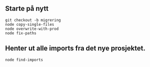 


## Starte på nytt


```
git checkout -b migrering
node copy-single-files
node overwrite-with-prod
node fix-paths
```

## Henter ut alle imports fra det nye prosjektet.

`node find-imports`
